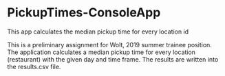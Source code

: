# PickupTimes-ConsoleApp
This app calculates the median pickup time for every location id

This is a preliminary assignment for Wolt, 2019 summer trainee position.
The application calculates a median pickup time for every location (restaurant) with the given day and time frame.
The results are written into the results.csv file.
